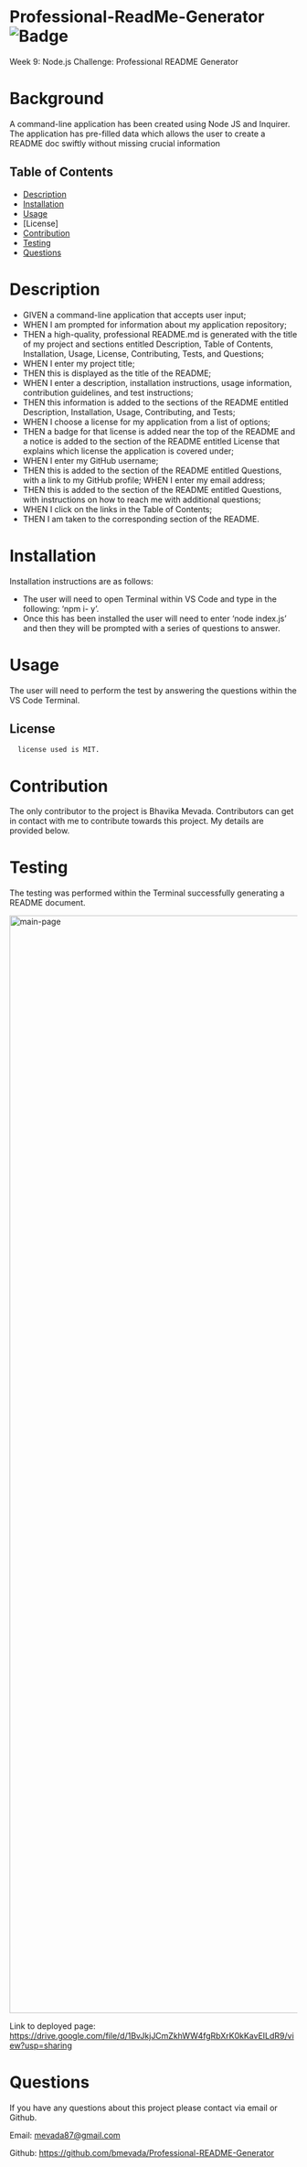 # Professional-ReadMe-Generator ![Badge](https://img.shields.io/badge/license-MIT-blue.svg)

  Week 9: Node.js Challenge: Professional README Generator

# Background

A command-line application has been created using Node JS and Inquirer. The application has pre-filled data which allows the user to create a README doc swiftly without missing crucial information
   

## Table of Contents 

- [Description](#description)
- [Installation](#installation)
- [Usage](#usage)
- [License]
- [Contribution](#contribution)
- [Testing](#testing)
- [Questions](#questions)



# Description 

* GIVEN a command-line application that accepts user input; 
* WHEN I am prompted for information about my application repository; 
* THEN a high-quality, professional README.md is generated with the title of my project and  sections entitled Description, Table of Contents, Installation, Usage, License,  Contributing, Tests, and Questions; 
* WHEN I enter my project title; 
* THEN this is displayed as the title of the README; 
* WHEN I enter a description, installation instructions, usage information, contribution guidelines, and test instructions; 
* THEN  this information is added to the sections of the README entitled Description, Installation, Usage, Contributing, and Tests; 
* WHEN I choose a license for my application from a list of options; 
* THEN a badge for that license is added near the top of the README and a notice is added to the section of the README entitled License that explains which license the application is covered under; 
* WHEN I enter my GitHub username; 
* THEN this is added to the section of the README entitled Questions, with a link to my GitHub profile; WHEN I enter my email address; 
* THEN this is added to the section of the README entitled Questions, with instructions on how to reach me with additional questions; 
* WHEN I click on the links in the Table of Contents; 
* THEN I am taken to the corresponding section of the README.


# Installation 
Installation instructions are as follows:
* The user will need to open Terminal within VS Code and type in the following: ‘npm i- y’. 
* Once this has been installed the user will need to enter ‘node index.js’ and then they will be prompted with a series of questions to answer.

# Usage 
The user will need to perform the test by answering the questions within the VS Code Terminal.


## License
      license used is MIT.

# Contribution 
The only contributor to the project is Bhavika Mevada. Contributors can get in contact with me to contribute towards this project. My details are provided below.

# Testing 
The testing was performed within the Terminal successfully generating a README document.

<img width="1920" alt="main-page" src="https://user-images.githubusercontent.com/109460560/193456613-e71e084b-a8f2-4a67-bd73-2c9f67a4cab3.png">

Link to deployed page: https://drive.google.com/file/d/1BvJkjJCmZkhWW4fgRbXrK0kKavEILdR9/view?usp=sharing 

# Questions 
If you have any questions about this project please contact via email or Github.

Email: mevada87@gmail.com

Github: https://github.com/bmevada/Professional-README-Generator

